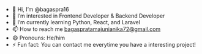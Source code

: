 - 👋 Hi, I’m @bagaspra16
- 👀 I’m interested in Frontend Developer & Backend Developer
- 🌱 I’m currently learning Python, React, and Laravel   
- 📫 How to reach me bagaspratamajunianika72@gmail.com   
- 😄 Pronouns: He/him
- ⚡ Fun fact: You can contact me everytime you have a interesting project!

<!---
bagaspra16/bagaspra16 is a ✨ special ✨ repository because its `README.md` (this file) appears on your GitHub profile.
You can click the Preview link to take a look at your changes.
--->

